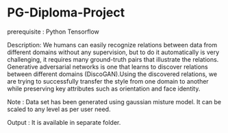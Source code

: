 # PG-Diploma-Project
prerequisite :
  Python
  Tensorflow
  


Description:
We humans can easily recognize relations between data from different domains without any supervision, but to do it automatically is very challenging, it requires many ground-truth pairs that illustrate the relations. Generative adversarial networks is one that learns to discover relations between different domains (DiscoGAN).Using the discovered relations, we are trying to successfully transfer the style from one domain to another while preserving key attributes such as orientation and face identity.

Note : Data set has been generated using gaussian misture model. It can be scaled to any level as per user need.

Output : It is available in separate folder.
